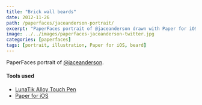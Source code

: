 ```yaml
---
title: "Brick wall beards"
date: 2012-11-26
path: /paperfaces/jaceanderson-portrait/
excerpt: "PaperFaces portrait of @jaceanderson drawn with Paper for iOS on an iPad."
image: ../../images/paperfaces-jaceanderson-twitter.jpg
categories: [paperfaces]
tags: [portrait, illustration, Paper for iOS, beard]
---
```


PaperFaces portrait of [@jaceanderson](https://twitter.com/jaceanderson).

#### Tools used

- [LunaTik Alloy Touch Pen](https://www.amazon.com/gp/product/B00821TR7G/ref=as_li_ss_tl?ie=UTF8&tag=mademist-20&linkCode=as2&camp=1789&creative=390957&creativeASIN=B00821TR7G)
- [Paper for iOS](https://paper.bywetransfer.com/)
